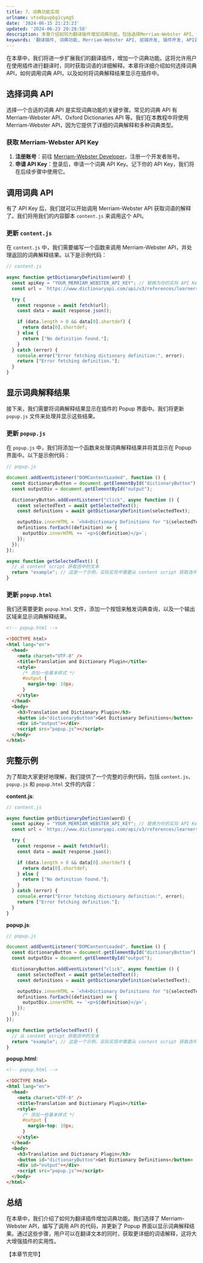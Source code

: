```yaml
---
title: 7、词典功能实现
urlname: vtsebpvpbg1cymg5
date: '2024-06-15 21:23:23'
updated: '2024-06-23 20:28:58'
description: 本章介绍如何为翻译插件增加词典功能，包括选择Merriam-Webster API、调用API以及在插件中显示词典解释结果的详细步骤。
keywords: '翻译插件, 词典功能, Merriam-Webster API, 前端开发, 插件开发, API调用'
---
```

在本章中，我们将进一步扩展我们的翻译插件，增加一个词典功能。这将允许用户在使用插件进行翻译时，同时获取词语的详细解释。本章将详细介绍如何选择词典 API，如何调用词典 API，以及如何将词典解释结果显示在插件中。

## 选择词典 API

选择一个合适的词典 API 是实现词典功能的关键步骤。常见的词典 API 有 Merriam-Webster API、Oxford Dictionaries API 等。我们在本教程中将使用 Merriam-Webster API，因为它提供了详细的词典解释和多种词典类型。

### 获取 Merriam-Webster API Key

1. **注册账号**：前往 [Merriam-Webster Developer](https://dictionaryapi.com/register/index)，注册一个开发者账号。
2. **申请 API Key**：登录后，申请一个词典 API Key。记下你的 API Key，我们将在后续步骤中使用它。

## 调用词典 API

有了 API Key 后，我们就可以开始调用 Merriam-Webster API 获取词语的解释了。我们将用我们的内容脚本 `content.js` 来调用这个 API。

### 更新 `content.js`

在 `content.js` 中，我们需要编写一个函数来调用 Merriam-Webster API，并处理返回的词典解释结果。以下是示例代码：

```javascript
// content.js

async function getDictionaryDefinition(word) {
  const apiKey = "YOUR_MERRIAM_WEBSTER_API_KEY"; // 替换为你的实际 API Key
  const url = `https://www.dictionaryapi.com/api/v3/references/learners/json/${word}?key=${apiKey}`;

  try {
    const response = await fetch(url);
    const data = await response.json();

    if (data.length > 0 && data[0].shortdef) {
      return data[0].shortdef;
    } else {
      return ["No definition found."];
    }
  } catch (error) {
    console.error("Error fetching dictionary definition:", error);
    return ["Error fetching definition."];
  }
}
```

## 显示词典解释结果

接下来，我们需要将词典解释结果显示在插件的 Popup 界面中。我们将更新 `popup.js` 文件来处理并显示这些结果。

### 更新 `popup.js`

在 `popup.js` 中，我们将添加一个函数来处理词典解释结果并将其显示在 Popup 界面中。以下是示例代码：

```javascript
// popup.js

document.addEventListener("DOMContentLoaded", function () {
  const dictionaryButton = document.getElementById("dictionaryButton");
  const outputDiv = document.getElementById("output");

  dictionaryButton.addEventListener("click", async function () {
    const selectedText = await getSelectedText();
    const definitions = await getDictionaryDefinition(selectedText);

    outputDiv.innerHTML = `<h4>Dictionary Definitions for "${selectedText}":</h4>`;
    definitions.forEach((definition) => {
      outputDiv.innerHTML += `<p>${definition}</p>`;
    });
  });
});

async function getSelectedText() {
  // 从 content script 获取选中的文本
  return "example"; // 这是一个示例，实际实现中需要从 content script 获取选中文本
}
```

### 更新 `popup.html`

我们还需要更新 `popup.html` 文件，添加一个按钮来触发词典查询，以及一个输出区域来显示词典解释结果。

```html
<!-- popup.html -->

<!DOCTYPE html>
<html lang="en">
  <head>
    <meta charset="UTF-8" />
    <title>Translation and Dictionary Plugin</title>
    <style>
      /* 添加一些基本样式 */
      #output {
        margin-top: 10px;
      }
    </style>
  </head>
  <body>
    <h3>Translation and Dictionary Plugin</h3>
    <button id="dictionaryButton">Get Dictionary Definitions</button>
    <div id="output"></div>
    <script src="popup.js"></script>
  </body>
</html>
```

## 完整示例

为了帮助大家更好地理解，我们提供了一个完整的示例代码，包括 `content.js`、`popup.js` 和 `popup.html` 文件的内容：

**content.js**:

```javascript
// content.js

async function getDictionaryDefinition(word) {
  const apiKey = "YOUR_MERRIAM_WEBSTER_API_KEY"; // 替换为你的实际 API Key
  const url = `https://www.dictionaryapi.com/api/v3/references/learners/json/${word}?key=${apiKey}`;

  try {
    const response = await fetch(url);
    const data = await response.json();

    if (data.length > 0 && data[0].shortdef) {
      return data[0].shortdef;
    } else {
      return ["No definition found."];
    }
  } catch (error) {
    console.error("Error fetching dictionary definition:", error);
    return ["Error fetching definition."];
  }
}
```

**popup.js**:

```javascript
// popup.js

document.addEventListener("DOMContentLoaded", function () {
  const dictionaryButton = document.getElementById("dictionaryButton");
  const outputDiv = document.getElementById("output");

  dictionaryButton.addEventListener("click", async function () {
    const selectedText = await getSelectedText();
    const definitions = await getDictionaryDefinition(selectedText);

    outputDiv.innerHTML = `<h4>Dictionary Definitions for "${selectedText}":</h4>`;
    definitions.forEach((definition) => {
      outputDiv.innerHTML += `<p>${definition}</p>`;
    });
  });
});

async function getSelectedText() {
  // 从 content script 获取选中的文本
  return "example"; // 这是一个示例，实际实现中需要从 content script 获取选中文本
}
```

**popup.html**:

```html
<!-- popup.html -->

<!DOCTYPE html>
<html lang="en">
  <head>
    <meta charset="UTF-8" />
    <title>Translation and Dictionary Plugin</title>
    <style>
      /* 添加一些基本样式 */
      #output {
        margin-top: 10px;
      }
    </style>
  </head>
  <body>
    <h3>Translation and Dictionary Plugin</h3>
    <button id="dictionaryButton">Get Dictionary Definitions</button>
    <div id="output"></div>
    <script src="popup.js"></script>
  </body>
</html>
```

## 总结

在本章中，我们介绍了如何为翻译插件增加词典功能。我们选择了 Merriam-Webster API，编写了调用 API 的代码，并更新了 Popup 界面以显示词典解释结果。通过这些步骤，用户可以在翻译文本的同时，获取更详细的词语解释，这将大大增强插件的实用性。

【本章节完毕】
